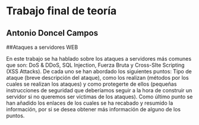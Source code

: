 Trabajo final de teoría
============================================================================
Antonio Doncel Campos
----------------------------------------------------------------------------

##Ataques a servidores WEB

En este trabajo se ha hablado sobre los ataques a servidores más comunes que son: DoS & DDoS, SQL Injection, Fuerza Bruta y Cross-SIte Scripting (XSS Attacks).
De cada uno se han abordado los siguientes puntos: Tipo de ataque (breve descripción del ataque), como los realizan (métodos por los cuales se realizan los ataques) y como protegerte de ellos (pequeñas instrucciones de seguridad que deberíamos seguir a la hora de construir un servidor si no queremos ser víctimas de los ataques).
Como último punto se han añadido los enlaces de los cuales se ha recabado y resumido la información, por si se desea obtener más información de alguno de los puntos.